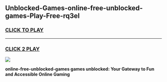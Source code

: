 
## Unblocked-Games-online-free-unblocked-games-Play-Free-rq3el
<h3>
<a href="https://premium76.site?title=online-free-unblocked-games&ref=18A">CLICK TO PLAY</a></h3>
<hr>

<h3>
<a href="https://premium76.site?title=online-free-unblocked-games&ref=18A">CLICK 2 PLAY</a>
  
</h3>

<a href="https://premium76.site?title=online-free-unblocked-games&ref=18A"><img src="https://clearcache.store/games.png"></a>


**online-free-unblocked-games games unblocked: Your Gateway to Fun and Accessible Online Gaming**
